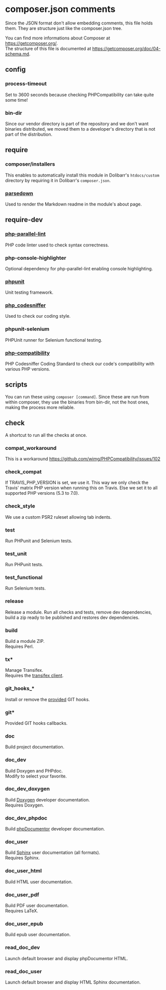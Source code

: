 # composer.json comments
Since the JSON format don't allow embedding comments, this file holds them.
They are structure just like the composer.json tree.

You can find more informations about Composer at https://getcomposer.org/.  
The structure of this file is documented at https://getcomposer.org/doc/04-schema.md. 

## config
### process-timeout
Set to 3600 seconds because checking PHPCompatibility can take quite some time!

### bin-dir
Since our vendor directory is part of the repository and we
don't want binaries distributed, we moved them to a developer's
directory that is not part of the distribution.

## require
### composer/installers
This enables to automatically install this module in Dolibarr's ```htdocs/custom``` directory by requiring it in Dolibarr's ```composer.json```.

### [parsedown](http://parsedown.org/)
Used to render the Markdown readme in the module's about page.

## require-dev
### [php-parallel-lint](https://github.com/JakubOnderka/PHP-Parallel-Lint)
PHP code linter used to check syntax correctness.

### php-console-highlighter
Optional dependency for php-parallel-lint enabling console highlighting.

### [phpunit](https://phpunit.de/)
Unit testing framework.

### [php_codesniffer](https://github.com/squizlabs/PHP_CodeSniffer)
Used to check our coding style.

### phpunit-selenium
PHPUnit runner for Selenium functional testing.

### [php-compatibility](https://github.com/squizlabs/PHP_CodeSniffer)
PHP Codesniffer Coding Standard to check our code's compatibility with various PHP versions.

## scripts
You can run these using ```composer [command]```.
Since these are run from within composer, they use the binaries from bin-dir,
not the host ones, making the process more reliable.

## check
A shortcut to run all the checks at once.

### compat_workaround
This is a workaround https://github.com/wimg/PHPCompatibility/issues/102

### check_compat
If TRAVIS_PHP_VERSION is set, we use it. This way we only check the Travis' matrix
PHP version when running this on Travis. Else we set it to all supported PHP versions
(5.3 to 7.0).

### check_style
We use a custom PSR2 ruleset allowing tab indents.

### test
Run PHPunit and Selenium tests.

### test_unit
Run PHPunit tests.

### test_functional
Run Selenium tests.

### release
Release a module.
Run all checks and tests, remove dev dependencies, build a zip ready to be published and restores dev dependencies.

### build
Build a module ZIP.  
Requires Perl.

### tx*
Manage Transifex.  
Requires the [transifex client](http://docs.transifex.com/client/).

### git_hooks_*
Install or remove the [provided](dev/git-hooks) GIT hooks.

### git*
Provided GIT hooks callbacks.

### doc
Build project documentation.

### doc_dev
Build Doxygen and PHPdoc.  
Modify to select your favorite.

### doc_dev_doxygen
Build [Doxygen](http://www.doxygen.org/) developer documentation.  
Requires Doxygen.

### doc_dev_phpdoc
Build [phpDocumentor](https://www.phpdoc.org/) developer documentation.

### doc_user
Build [Sphinx](http://www.sphinx-doc.org/) user documentation (all formats).  
Requires Sphinx.

### doc_user_html
Build HTML user documentation.

### doc_user_pdf
Build PDF user documentation.  
Requires LaTeX.

### doc_user_epub
Build epub user documentation.

### read_doc_dev
Launch default browser and display phpDocumentor HTML.

### read_doc_user
Launch default browser and display HTML Sphinx documentation.

